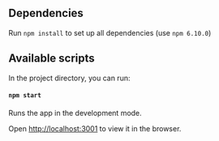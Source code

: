 ## Dependencies

Run `npm install` to set up all dependencies (use `npm 6.10.0`)

## Available scripts

In the project directory, you can run:

#### `npm start`

Runs the app in the development mode.

Open [http://localhost:3001](http://localhost:3001) to view it in the browser.
